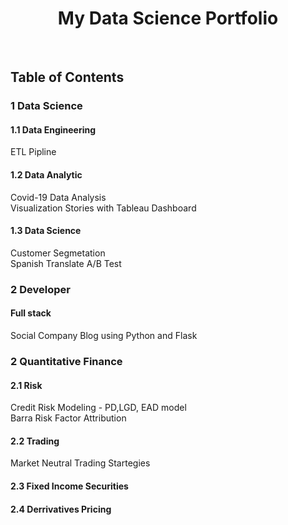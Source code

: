 <h1 align="center"> My Data Science Portfolio </h1> <br>

## Table of Contents
### 1 Data Science 
#### 1.1 Data Engineering
ETL Pipline<br>

#### 1.2 Data Analytic
Covid-19 Data Analysis<br>
Visualization Stories with Tableau Dashboard<br>

#### 1.3 Data Science
Customer Segmetation<br>
Spanish Translate A/B Test<br>

### 2 Developer
#### Full stack
Social Company Blog using Python and Flask<br>

### 2 Quantitative Finance
#### 2.1 Risk
Credit Risk Modeling - PD,LGD, EAD model<br>
Barra Risk Factor Attribution<br>

#### 2.2 Trading
Market Neutral Trading Startegies<br>

#### 2.3 Fixed Income Securities

#### 2.4 Derrivatives Pricing

